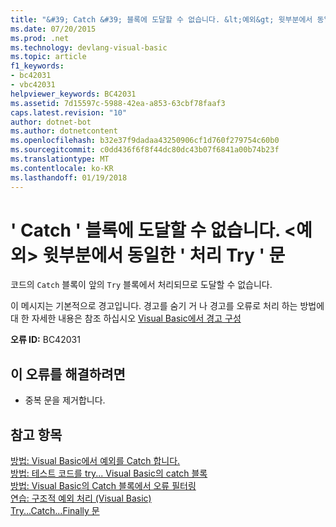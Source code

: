 ```yaml
---
title: "&#39; Catch &#39; 블록에 도달할 수 없습니다. &lt;예외&gt; 윗부분에서 동일한 &#39; 처리 Try &#39; 문"
ms.date: 07/20/2015
ms.prod: .net
ms.technology: devlang-visual-basic
ms.topic: article
f1_keywords:
- bc42031
- vbc42031
helpviewer_keywords: BC42031
ms.assetid: 7d15597c-5988-42ea-a853-63cbf78faaf3
caps.latest.revision: "10"
author: dotnet-bot
ms.author: dotnetcontent
ms.openlocfilehash: b32e37f9dadaa43250906cf1d760f279754c60b0
ms.sourcegitcommit: c0dd436f6f8f44dc80dc43b07f6841a00b74b23f
ms.translationtype: MT
ms.contentlocale: ko-KR
ms.lasthandoff: 01/19/2018
---
```

# <a name="39catch39-block-never-reached-ltexceptiongt-handled-above-in-the-same-39try39-statement"></a>&#39; Catch &#39; 블록에 도달할 수 없습니다. &lt;예외&gt; 윗부분에서 동일한 &#39; 처리 Try &#39; 문
코드의 `Catch` 블록이 앞의 `Try` 블록에서 처리되므로 도달할 수 없습니다.  
  
 이 메시지는 기본적으로 경고입니다. 경고를 숨기 거 나 경고를 오류로 처리 하는 방법에 대 한 자세한 내용은 참조 하십시오 [Visual Basic에서 경고 구성](/visualstudio/ide/configuring-warnings-in-visual-basic)  
  
 **오류 ID:** BC42031  
  
## <a name="to-correct-this-error"></a>이 오류를 해결하려면  
  
-   중복 문을 제거합니다.  
  
## <a name="see-also"></a>참고 항목  
 [방법: Visual Basic에서 예외를 Catch 합니다.](http://msdn.microsoft.com/library/f3063c89-d2bf-49b1-91b5-b87edfb18b95)  
 [방법: 테스트 코드를 try... Visual Basic의 catch 블록](http://msdn.microsoft.com/library/8368e205-ed73-4185-a247-af84fb4fafa9)  
 [방법: Visual Basic의 Catch 블록에서 오류 필터링](http://msdn.microsoft.com/library/85964d0a-56e7-4301-a96e-5eaea23b7b9b)  
 [연습: 구조적 예외 처리 (Visual Basic)](http://msdn.microsoft.com/library/440da655-4b32-490b-8b16-bfe46f41fa76)  
 [Try...Catch...Finally 문](../../visual-basic/language-reference/statements/try-catch-finally-statement.md)
